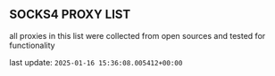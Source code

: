 ## SOCKS4 PROXY LIST

all proxies in this list were collected from open sources and tested for functionality

last update: `2025-01-16 15:36:08.005412+00:00`